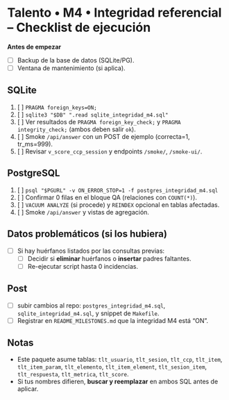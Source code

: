 # Talento • M4 • Integridad referencial – Checklist de ejecución

**Antes de empezar**
- [ ] Backup de la base de datos (SQLite/PG).
- [ ] Ventana de mantenimiento (si aplica).

## SQLite
1. [ ] `PRAGMA foreign_keys=ON;`
2. [ ] `sqlite3 "$DB" ".read sqlite_integridad_m4.sql"`
3. [ ] Ver resultados de `PRAGMA foreign_key_check;` y `PRAGMA integrity_check;` (ambos deben salir `ok`).
4. [ ] Smoke `/api/answer` con un POST de ejemplo (correcta=1, tr_ms=999).
5. [ ] Revisar `v_score_ccp_session` y endpoints `/smoke/`, `/smoke-ui/`.

## PostgreSQL
1. [ ] `psql "$PGURL" -v ON_ERROR_STOP=1 -f postgres_integridad_m4.sql`
2. [ ] Confirmar 0 filas en el bloque QA (relaciones con `COUNT(*)`).
3. [ ] `VACUUM ANALYZE` (si procede) y `REINDEX` opcional en tablas afectadas.
4. [ ] Smoke `/api/answer` y vistas de agregación.

## Datos problemáticos (si los hubiera)
- [ ] Si hay huérfanos listados por las consultas previas:
  - [ ] Decidir si **eliminar** huérfanos o **insertar** padres faltantes.
  - [ ] Re-ejecutar script hasta 0 incidencias.

## Post
- [ ] subir cambios al repo: `postgres_integridad_m4.sql`, `sqlite_integridad_m4.sql`, y snippet de `Makefile`.
- [ ] Registrar en `README_MILESTONES.md` que la integridad M4 está “ON”.

## Notas
- Este paquete asume tablas: `tlt_usuario`, `tlt_sesion`, `tlt_ccp`, `tlt_item`, `tlt_item_param`, `tlt_elemento`, `tlt_item_element`, `tlt_sesion_item`, `tlt_respuesta`, `tlt_metrica`, `tlt_score`.
- Si tus nombres difieren, **buscar y reemplazar** en ambos SQL antes de aplicar.
